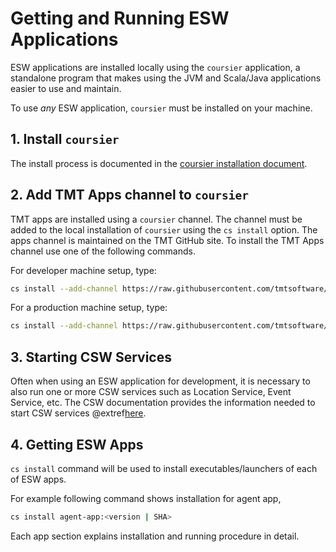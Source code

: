 # Getting and Running ESW Applications

ESW applications are installed locally using the `coursier` application, a standalone program that makes using the
JVM and Scala/Java applications easier to use and maintain.

To use *any* ESW application, `coursier` must be installed on your machine.

## 1. Install `coursier`

The install process is documented in the [coursier installation document](https://get-coursier.io/docs/cli-installation).

## 2. Add TMT Apps channel to `coursier`

TMT apps are installed using a `coursier` channel. The channel must be added to the local installation of `coursier` 
using the `cs install` option. The apps channel is maintained on the TMT GitHub site.  To install the TMT Apps channel
use one of the following commands.

For developer machine setup, type:

```bash
cs install --add-channel https://raw.githubusercontent.com/tmtsoftware/osw-apps/master/apps.json
```

For a production machine setup, type:

```bash
cs install --add-channel https://raw.githubusercontent.com/tmtsoftware/osw-apps/master/apps.prod.json
```

## 3. Starting CSW Services

Often when using an ESW application for development, it is necessary to also run one or more CSW services 
such as Location Service, Event Service, etc. The CSW documentation provides the information needed to
start CSW services @extref[here](csw:commons/apps).

## 4. Getting ESW Apps

`cs install` command will be used to install executables/launchers of each of ESW apps.

For example following command shows installation for agent app,
```bash
cs install agent-app:<version | SHA>
```

Each app section explains installation and running procedure in detail.